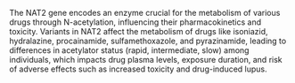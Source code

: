 The NAT2 gene encodes an enzyme crucial for the metabolism of various drugs through N-acetylation, influencing their pharmacokinetics and toxicity. Variants in NAT2 affect the metabolism of drugs like isoniazid, hydralazine, procainamide, sulfamethoxazole, and pyrazinamide, leading to differences in acetylator status (rapid, intermediate, slow) among individuals, which impacts drug plasma levels, exposure duration, and risk of adverse effects such as increased toxicity and drug-induced lupus.